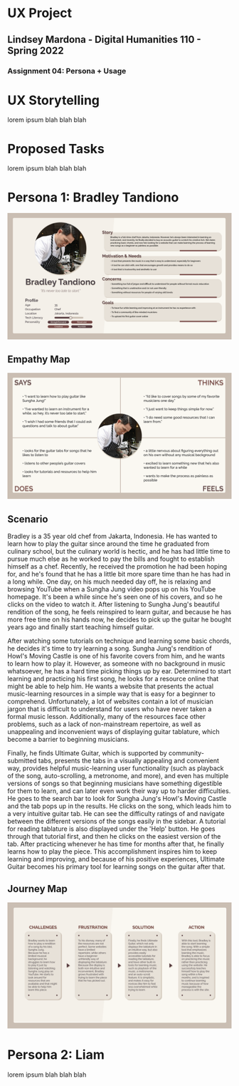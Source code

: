 # UX Project
## Lindsey Mardona - Digital Humanities 110 - Spring 2022
### Assignment 04: Persona + Usage 

# UX Storytelling #
lorem ipsum blah blah blah

# Proposed Tasks #
lorem ipsum blah blah blah

# Persona 1: Bradley Tandiono #
![persona-1](/week-04/persona1.png)

## Empathy Map ##
![empathy-map-1](/week-04/empathymap1.png)

## Scenario ##
Bradley is a 35 year old chef from Jakarta, Indonesia. He has wanted to learn how to play the guitar since around the time he graduated from culinary school, but the culinary world is hectic, and he has had little time to pursue much else as he worked to pay the bills and fought to establish himself as a chef. Recently, he received the promotion he had been hoping for, and he's found that he has a little bit more spare time than he has had in a long while. One day, on his much needed day off, he is relaxing and browsing YouTube when a Sungha Jung video pops up on his YouTube homepage. It's been a while since he's seen one of his covers, and so he clicks on the video to watch it. After listening to Sungha Jung's beautiful rendition of the song, he feels reinspired to learn guitar, and because he has more free time on his hands now, he decides to pick up the guitar he bought years ago and finally start teaching himself guitar.

After watching some tutorials on technique and learning some basic chords, he decides it's time to try learning a song. Sungha Jung's rendition of Howl's Moving Castle is one of his favorite covers from him, and he wants to learn how to play it. However, as someone with no background in music whatsoever, he has a hard time picking things up by ear. Determined to start learning and practicing his first song, he looks for a resource online that might be able to help him. He wants a website that presents the actual music-learning resources in a simple way that is easy for a beginner to comprehend. Unfortunately, a lot of websites contain a lot of musician jargon that is difficult to understand for users who have never taken a formal music lesson. Additionally, many of the resources face other problems, such as a lack of non-mainstream repertoire, as well as unappealing and inconvenient ways of displaying guitar tablature, which become a barrier to beginning musicians. 

Finally, he finds Ultimate Guitar, which is supported by community-submitted tabs, presents the tabs in a visually appealing and convenient way, provides helpful music-learning user functionality (such as playback of the song, auto-scrolling, a metronome, and more), and even has multiple versions of songs so that beginning musicians have something digestible for them to learn, and can later even work their way up to harder difficulties. He goes to the search bar to look for Sungha Jung's Howl's Moving Castle and the tab pops up in the results. He clicks on the song, which leads him to a very intuitive guitar tab. He can see the difficulty ratings of and navigate between the different versions of the songs easily in the sidebar. A tutorial for reading tablature is also displayed under the 'Help' button. He goes through that tutorial first, and then he clicks on the easiest version of the tab. After practicing whenever he has time for months after that, he finally learns how to play the piece. This accomplishment inspires him to keep learning and improving, and because of his positive experiences, Ultimate Guitar becomes his primary tool for learning songs on the guitar after that.

## Journey Map ##
![joruney-map-1](/week-04/journeymap1.png)

# Persona 2: Liam  #
lorem ipsum blah blah blah
